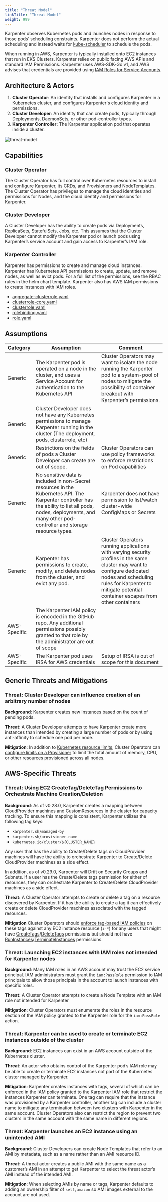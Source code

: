 ```yaml
---
title: "Threat Model"
linkTitle: "Threat Model"
weight: 999
---
```


Karpenter observes Kubernetes pods and launches nodes in response to those pods’ scheduling constraints. Karpenter does not perform the actual scheduling and instead waits for [kube-scheduler](https://kubernetes.io/docs/concepts/scheduling-eviction/kube-scheduler/) to schedule the pods.

When running in AWS, Karpenter is typically installed onto EC2 instances that run in EKS Clusters. Karpenter relies on public facing AWS APIs and standard IAM Permissions. Karpenter uses AWS-SDK-Go v1, and AWS advises that credentials are provided using [IAM Roles for Service Accounts](https://docs.aws.amazon.com/eks/latest/userguide/iam-roles-for-service-accounts.html).


## Architecture & Actors

1. **Cluster Operator**: An identity that installs and configures Karpenter in a Kubernetes cluster, and configures Karpenter's cloud identity and permissions.
2. **Cluster Developer**: An identity that can create pods, typically through Deployments, DaemonSets, or other pod-controller types.
3. **Karpenter Controller:** The Karpenter application pod that operates inside a cluster.

![threat-model](/threat-model.png)

## Capabilities

### Cluster Operator

The Cluster Operator has full control over Kubernetes resources to install and configure Karpenter, its CRDs, and Provisioners and NodeTemplates. The Cluster Operator has privileges to  manage the cloud identities and permissions for Nodes, and the cloud identity and permissions for Karpenter.

### Cluster Developer

A Cluster Developer has the ability to create pods via Deployments, ReplicaSets, StatefulSets, Jobs, etc.  This assumes that the Cluster Developer cannot modify the Karpenter pod or launch pods using Karpenter’s service account and gain access to Karpenter’s IAM role.

### Karpenter Controller

Karpenter has permissions to create and manage cloud instances. Karpenter has Kubernetes API permissions to create, update, and remove nodes, as well as evict pods. For a full list of the permissions, see the RBAC rules in the helm chart template. Karpenter also has AWS IAM permissions to create instances with IAM roles.

* [aggregate-clusterrole.yaml](https://github.com/aws/karpenter/blob/v0.31.3/charts/karpenter/templates/aggregate-clusterrole.yaml)
* [clusterrole-core.yaml](https://github.com/aws/karpenter/blob/v0.31.3/charts/karpenter/templates/clusterrole-core.yaml)
* [clusterrole.yaml](https://github.com/aws/karpenter/blob/v0.31.3/charts/karpenter/templates/clusterrole.yaml)
* [rolebinding.yaml](https://github.com/aws/karpenter/blob/v0.31.3/charts/karpenter/templates/rolebinding.yaml)
* [role.yaml](https://github.com/aws/karpenter/blob/v0.31.3/charts/karpenter/templates/role.yaml)

## Assumptions

| Category	| Assumption	| Comment	|
| ---	| ---	| ---	|
| Generic	| The Karpenter pod is operated on a node in the cluster, and uses a Service Account for authentication to the Kubernetes API	| Cluster Operators may want to isolate the node running the Karpenter pod to a system-pool of nodes to mitigate the possibility of container breakout with Karpenter’s permissions. 	|
| Generic	| Cluster Developer does not have any Kubernetes permissions to manage Karpenter running in the cluster (The deployment, pods, clusterrole, etc)	|	|
| Generic	| Restrictions on the fields of pods a Cluster Developer can create are out of scope. 	| Cluster Operators can use policy frameworks to enforce restrictions on Pod capabilities	|
| Generic	| No sensitive data is included in non-Secret resources in the Kubernetes API. The Karpenter controller has the ability to list all pods, nodes, deployments, and many other pod-controller and storage resource types.	| Karpenter does not have permission to list/watch cluster-wide ConfigMaps or Secrets	|
| Generic	| Karpenter has permissions to create, modify, and delete nodes from the cluster, and evict any pod. 	| Cluster Operators running applications with varying security profiles in the same cluster may want to configure dedicated nodes and scheduling rules for Karpenter to mitigate potential container escapes from other containers	|
| AWS-Specific	| The Karpenter IAM policy is encoded in the GitHub repo. Any additional permissions possibly granted to that role by the administrator are out of scope	|	|
| AWS-Specific	| The Karpenter pod uses IRSA for AWS credentials 	| Setup of IRSA is out of scope for this document 	|

## Generic Threats and Mitigations

### Threat: Cluster Developer can influence creation of an arbitrary number of nodes

**Background**: Karpenter creates new instances based on the count of pending pods.

**Threat**: A Cluster Developer attempts to have Karpenter create more instances than intended by creating a large number of pods or by using anti-affinity to schedule one pod per node.

**Mitigation**: In addition to [Kubernetes resource limits](https://kubernetes.io/docs/concepts/policy/resource-quotas/#object-count-quota), Cluster Operators can [configure limits on a Provisioner](https://karpenter.sh/preview/concepts/provisioners/#speclimitsresources) to limit the total amount of memory, CPU, or other resources provisioned across all nodes.

## AWS-Specific Threats

### Threat: Using EC2 CreateTag/DeleteTag Permissions to Orchestrate Machine Creation/Deletion

**Background**: As of v0.28.0, Karpenter creates a mapping between CloudProvider machines and CustomResources in the cluster for capacity tracking. To ensure this mapping is consistent, Karpenter utilizes the following tag keys:

* `karpenter.sh/managed-by`
* `karpenter.sh/provisioner-name`
* `kubernetes.io/cluster/${CLUSTER_NAME}`

Any user that has the ability to Create/Delete tags on CloudProvider machines will have the ability to orchestrate Karpenter to Create/Delete CloudProvider machines as a side effect.

In addition, as of v0.29.0, Karpenter will Drift on Security Groups and Subnets. If a user has the Create/Delete tags permission for either of resources, they can orchestrate Karpenter to Create/Delete CloudProvider machines as a side effect.

**Threat:** A Cluster Operator attempts to create or delete a tag on a resource discovered by Karpenter. If it has the ability to create a tag it can effectively create or delete CloudProvider machines associated with the tagged resources.

**Mitigation** Cluster Operators should [enforce tag-based IAM policies](https://docs.aws.amazon.com/IAM/latest/UserGuide/access_tags.html) on these tags against any EC2 instance resource (`i-*`) for any users that might have [CreateTags](https://docs.aws.amazon.com/AWSEC2/latest/APIReference/API_CreateTags.html)/[DeleteTags](https://docs.aws.amazon.com/AWSEC2/latest/APIReference/API_DeleteTags.html) permissions but should not have [RunInstances](https://docs.aws.amazon.com/AWSEC2/latest/APIReference/API_RunInstances.html)/[TerminateInstances](https://docs.aws.amazon.com/AWSEC2/latest/APIReference/API_TerminateInstances.html) permissions.

### Threat: Launching EC2 instances with IAM roles not intended for Karpenter nodes

**Background**: Many IAM roles in an AWS account may trust the EC2 service principal. IAM administrators must grant the `iam:PassRole` permission to IAM principals to allow those principals in the account to launch instances with specific roles.

**Threat:** A Cluster Operator attempts to create a Node Template with an IAM role not intended for Karpenter

**Mitigation**: Cluster Operators must enumerate the roles in the resource section of the IAM policy granted to the Karpenter role for the `iam:PassRole` action.

### Threat: Karpenter can be used to create or terminate EC2 instances outside of the cluster

**Background**: EC2 instances can exist in an AWS account outside of the Kubernetes cluster.

**Threat**: An actor who obtains control of the Karpenter pod’s IAM role may be able to create or terminate EC2 instances not part of the Kubernetes cluster managed by Karpenter.

**Mitigation**: Karpenter creates instances with tags, several of which can be enforced in the IAM policy granted to the Karpenter IAM role that restrict the instances Karpenter can terminate. One tag can require that the instance was provisioned by a Karpenter controller, another tag can include a cluster name to mitigate any termination between two clusters with Karpenter in the same account. Cluster Operators also can restrict the region to prevent two clusters in the same account with the same name in different regions.

### Threat: Karpenter launches an EC2 instance using an unintended AMI

**Background**: Cluster Developers can create Node Templates that refer to an AMI by metadata, such as a name rather than an AMI resource ID.

**Threat:** A threat actor creates a public AMI with the same name as a customer’s AMI in an attempt to get Karpenter to select the threat actor’s AMI instead of the intended AMI.

**Mitigation**: When selecting AMIs by name or tags, Karpenter defaults to adding an ownership filter of `self,amazon` so AMI images external to the account are not used.
